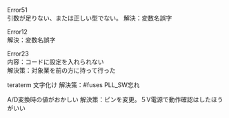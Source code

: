 Error51  
引数が足りない、または正しい型でない。 
解決：変数名誤字
  
Error12  
解決：変数名誤字
  
Error23  
内容：コードに設定を入れられない  
解決策：対象業を前の方に持って行った

teraterm 文字化け
解決策：#fuses PLL_SW忘れ

A/D変換時の値がおかしい
解決策：ピンを変更。５V電源で動作確認はしたほうがいい
